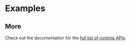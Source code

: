 
# Examples

<preivew src="./vitepress/example.vue"></preivew>

## More

Check out the documentation for the [full list of runtime APIs](https://vitepress.dev/reference/runtime-api#usedata).
